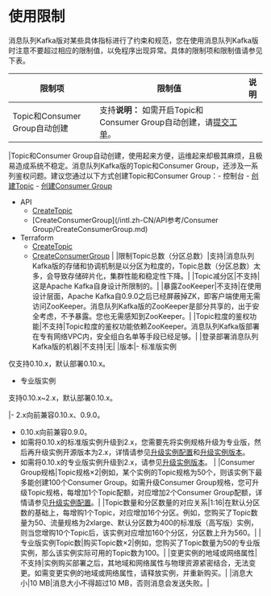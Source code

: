 # 使用限制

消息队列Kafka版对某些具体指标进行了约束和规范，您在使用消息队列Kafka版时注意不要超过相应的限制值，以免程序出现异常。具体的限制项和限制值请参见下表。

|限制项|限制值|说明|
|---|---|--|
|Topic和Consumer Group自动创建|支持**说明：** 如需开启Topic和Consumer Group自动创建，请[提交工单](https://workorder-intl.console.aliyun.com/?spm=5176.kafka.aliyun_topbar.8.79e425e8DncGA9#/ticket/add/?productId=1352)。

|Topic和Consumer Group自动创建，使用起来方便，运维起来却极其麻烦，且极易造成系统不稳定。消息队列Kafka版的Topic和Consumer Group，还涉及一系列鉴权问题。建议您通过以下方式创建Topic和Consumer Group：-   控制台
    -   [创建Topic](/intl.zh-CN/快速入门/步骤三：创建资源.md)
    -   [创建Consumer Group](/intl.zh-CN/快速入门/步骤三：创建资源.md)
-   API
    -   [CreateTopic](/intl.zh-CN/API参考/Topic/CreateTopic.md)
    -   [CreateConsumerGroup](/intl.zh-CN/API参考/Consumer Group/CreateConsumerGroup.md)
-   Terraform
    -   [CreateTopic](https://www.terraform.io/docs/providers/alicloud/r/alikafka_topic.html)
    -   [CreateConsumerGroup](https://www.terraform.io/docs/providers/alicloud/r/alikafka_consumer_group.html) |
|限制Topic总数（分区总数）|支持|消息队列Kafka版的存储和协调机制是以分区为粒度的，Topic总数（分区总数）太多，会导致存储碎片化，集群性能和稳定性下降。|
|Topic减分区|不支持|这是Apache Kafka自身设计所限制的。|
|暴露ZooKeeper|不支持|在使用设计层面，Apache Kafka自0.9.0之后已经屏蔽掉ZK，即客户端使用无需访问ZooKeeper。消息队列Kafka版的ZooKeeper是部分共享的，出于安全考虑，不予暴露。您也无需感知到ZooKeeper。|
|Topic粒度的鉴权功能|不支持|Topic粒度的鉴权功能依赖ZooKeeper。消息队列Kafka版部署在专有网络VPC内，安全组白名单等手段已经足够。|
|登录部署消息队列Kafka版的机器|不支持|无|
|版本|-   标准版实例

仅支持0.10.x，默认部署0.10.x。

-   专业版实例

支持0.10.x~2.x，默认部署0.10.x。


|-   2.x向前兼容0.10.x、0.9.0。
-   0.10.x向前兼容0.9.0。
-   如需将0.10.x的标准版实例升级到2.x，您需要先将实例规格升级为专业版，然后再升级实例开源版本为2.x，详情请参见[升级实例配置](/intl.zh-CN/用户指南/实例/升级实例配置.md)和[升级实例版本](/intl.zh-CN/用户指南/实例/升级实例版本.md)。
-   如需将0.10.x的专业版实例升级到2.x，请参见[升级实例版本](/intl.zh-CN/用户指南/实例/升级实例版本.md)。 |
|Consumer Group规格|Topic规格×2|例如，某个实例的Topic规格为50个，则该实例下最多能创建100个Consumer Group。如需升级Consumer Group规格，您可升级Topic规格，每增加1个Topic配额，对应增加2个Consumer Group配额，详情请参见[升级实例配置](/intl.zh-CN/用户指南/实例/升级实例配置.md)。|
|Topic数量和分区数量的对应关系|1:16|在默认分区数的基础上，每增购1个Topic，对应增加16个分区。例如，您购买了Topic数量为50、流量规格为2xlarge、默认分区数为400的标准版（高写版）实例，则当您增购10个Topic后，该实例对应增加160个分区，分区数上升为560。|
|专业版实例Topic数|购买Topic数×2|例如，您购买了Topic数量为50的专业版实例，那么该实例实际可用的Topic数为100。|
|变更实例的地域或网络属性|不支持|实例购买部署之后，其地域和网络属性与物理资源紧密结合，无法变更。如需变更实例的地域或网络属性，请释放实例，并重新购买。|
|消息大小|10 MB|消息大小不得超过10 MB，否则消息会发送失败。|

